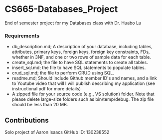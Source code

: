 # CS665-Databases_Project
End of semester project for my Databases class with Dr. Huabo Lu


### Requirements
* db_description.md; A description of your database, including tables, attributes, primary keys, foreign keys, foreign key constraints, FDs, whether in 3NF, and one or two rows of sample data for each table.
* create_sql.md; the file to have SQL statements to create all tables.
* insert_sql.md; the file to have SQL statements to populate tables.
* crud_sql.md; the file to perform CRUD using SQL.
* readme.md; Should include Github member ID's and names, and a link to Youtube video that will I will publish describing my application (see instructional pdf for more details)
* A zipped file for your source code (e.g., VS solution) folder. Note that please delete large-size folders
such as bin/temp/debug. The zip file should be less than 20 MB.


## Contributions

Solo project of Aaron Isaacs
GitHub ID: 130238552